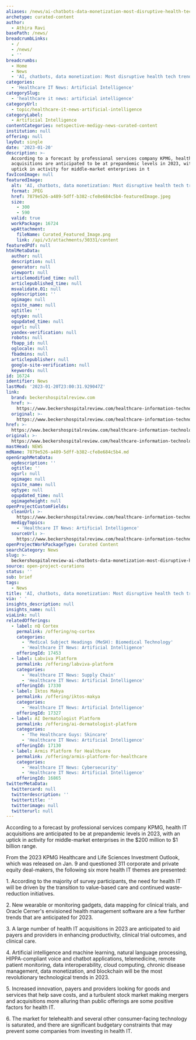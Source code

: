 ```yaml
---
aliases: /news/ai-chatbots-data-monetization-most-disruptive-health-tech-trends-of-23
archetype: curated-content
author:
  - Athira Ravi
basePath: /news/
breadcrumbLinks:
  - /
  - /news/
  - ''
breadcrumbs:
  - Home
  - News
  - 'AI, chatbots, data monetization: Most disruptive health tech trends of ''23'
categories:
  - 'Healthcare IT News: Artificial Intelligence'
categorySlug:
  - 'healthcare it news: artificial intelligence'
categoryUrl:
  - topic/healthcare-it-news-artificial-intelligence
categoryLabel:
  - Artificial Intelligence
contentCategories: netspective-medigy-news-curated-content
institution: null
offering: null
layOut: single
date: '2023-01-20'
description: >-
  According to a forecast by professional services company KPMG, health IT
  acquisitions are anticipated to be at prepandemic levels in 2023, with an
  uptick in activity for middle-market enterprises in t
favIconImage: null
featuredImage:
  alt: 'AI, chatbots, data monetization: Most disruptive health tech trends of ''23'
  format: JPEG
  href: 7879e526-a489-5dff-b382-cfe8e684c5b4-featuredImage.jpeg
  size:
    - 300
    - 590
  valid: true
  workPackage: 16724
  wpAttachment:
    fileName: Curated_Featured_Image.png
    link: /api/v3/attachments/30331/content
featuredPdf: null
htmlMetaData:
  author: null
  description: null
  generator: null
  viewport: null
  articlemodified_time: null
  articlepublished_time: null
  msvalidate.01: null
  ogdescription: ''
  ogimage: null
  ogsite_name: null
  ogtitle: ''
  ogtype: null
  ogupdated_time: null
  ogurl: null
  yandex-verification: null
  robots: null
  fbapp_id: null
  oglocale: null
  fbadmins: null
  articlepublisher: null
  google-site-verification: null
  keywords: null
id: 16724
identifier: News
lastMod: '2023-01-20T23:00:31.929047Z'
link:
  brand: beckershospitalreview.com
  href: >-
    https://www.beckershospitalreview.com/healthcare-information-technology/ai-chatbots-data-monetization-most-disruptive-health-tech-trends-of-23.html
  original: >-
    https://www.beckershospitalreview.com/healthcare-information-technology/ai-chatbots-data-monetization-most-disruptive-health-tech-trends-of-23.html
href: >-
  https://www.beckershospitalreview.com/healthcare-information-technology/ai-chatbots-data-monetization-most-disruptive-health-tech-trends-of-23.html
original: >-
  https://www.beckershospitalreview.com/healthcare-information-technology/ai-chatbots-data-monetization-most-disruptive-health-tech-trends-of-23.html
mastHead: NEWS
mdName: 7879e526-a489-5dff-b382-cfe8e684c5b4.md
openGraphMetaData:
  ogdescription: ''
  ogtitle: ''
  ogurl: null
  ogimage: null
  ogsite_name: null
  ogtype: null
  ogupdated_time: null
  ogimageheight: null
openProjectCustomFields:
  cleanUrl: >-
    https://www.beckershospitalreview.com/healthcare-information-technology/ai-chatbots-data-monetization-most-disruptive-health-tech-trends-of-23.html
  medigyTopics:
    - 'Healthcare IT News: Artificial Intelligence'
  sourceUrl: >-
    https://www.beckershospitalreview.com/healthcare-information-technology/ai-chatbots-data-monetization-most-disruptive-health-tech-trends-of-23.html
openProjectWorkPackageType: Curated Content
searchCategory: News
slug: >-
  beckershospitalreview-ai-chatbots-data-monetization-most-disruptive-health-tech-trends-of-23
source: open-project-curations
status: ''
sub: brief
tags:
  - News
title: 'AI, chatbots, data monetization: Most disruptive health tech trends of ''23'
via: ' '
insights_description: null
insights_name: null
viaLink: null
relatedOfferings:
  - label: nQ Cortex
    permalink: /offering/nq-cortex
    categories:
      - 'Medical Subject Headings (MeSH): Biomedical Technology'
      - 'Healthcare IT News: Artificial Intelligence'
    offeringId: 17453
  - label: Labviva Platform
    permalink: /offering/labviva-platform
    categories:
      - 'Healthcare IT News: Supply Chain'
      - 'Healthcare IT News: Artificial Intelligence'
    offeringId: 17330
  - label: Iktos Makya
    permalink: /offering/iktos-makya
    categories:
      - 'Healthcare IT News: Artificial Intelligence'
    offeringId: 17327
  - label: AI Dermatologist Platform
    permalink: /offering/ai-dermatologist-platform
    categories:
      - 'The Healthcare Guys: Skincare'
      - 'Healthcare IT News: Artificial Intelligence'
    offeringId: 17130
  - label: Armis Platform for Healthcare
    permalink: /offering/armis-platform-for-healthcare
    categories:
      - 'Healthcare IT News: Cybersecurity'
      - 'Healthcare IT News: Artificial Intelligence'
    offeringId: 16865
twitterMetaData:
  twittercard: null
  twitterdescription: ''
  twittertitle: ''
  twitterimage: null
  twitterurl: null
---
```

<p>According to a forecast by professional services company KPMG, health IT acquisitions are anticipated to be at prepandemic levels in 2023, with an uptick in activity for middle-market enterprises in the $200 million to $1 billion range.</p><p>From the 2023 KPMG Healthcare and Life Sciences Investment Outlook, which was released on Jan. 9 and questioned 311 corporate and private equity deal-makers, the following six more health IT themes are presented:</p><p>1. According to the majority of survey participants, the need for health IT will be driven by the transition to value-based care and continued waste-reduction initiatives.</p><p>2. New wearable or monitoring gadgets, data mapping for clinical trials, and Oracle Cerner's envisioned health management software are a few further trends that are anticipated for 2023.</p><p>3. A large number of health IT acquisitions in 2023 are anticipated to aid payers and providers in enhancing productivity, clinical trial outcomes, and clinical care.</p><p>4. Artificial intelligence and machine learning, natural language processing, HIPPA-compliant voice and chatbot applications, telemedicine, remote patient monitoring, data interoperability, cloud computing, chronic disease management, data monetization, and blockchain will be the most revolutionary technological trends in 2023.</p><p>5. Increased innovation, payers and providers looking for goods and services that help save costs, and a turbulent stock market making mergers and acquisitions more alluring than public offerings are some positive factors for health IT.</p><p>6. The market for telehealth and several other consumer-facing technology is saturated, and there are significant budgetary constraints that may prevent some companies from investing in health IT.</p>